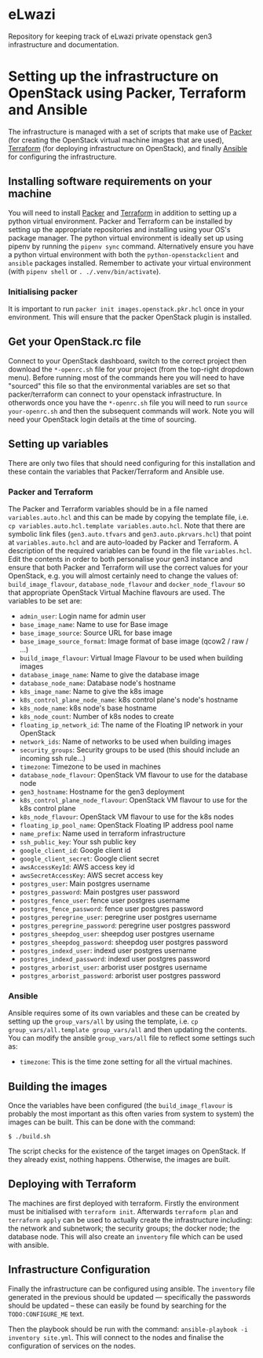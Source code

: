 # eLwazi
Repository for keeping track of eLwazi private openstack gen3 infrastructure and
documentation.

# Setting up the infrastructure on OpenStack using Packer, Terraform and Ansible
The infrastructure is managed with a set of scripts that make use of
[Packer](https://www.packer.io/) (for creating the OpenStack virtual machine images
that are used), [Terraform](https://www.terraform.io/) (for deploying  infrastructure
on OpenStack), and finally [Ansible](https://www.ansible.com/) for configuring the
infrastructure.

## Installing software requirements on your machine
You will need to install [Packer](https://learn.hashicorp.com/tutorials/packer/get-started-install-cli)
and [Terraform](https://learn.hashicorp.com/tutorials/terraform/install-cli) in
addition to setting up a python virtual environment. Packer and Terraform can be
installed by setting up the appropriate repositories and installing using your OS's
package manager. The python virtual environment is ideally set up using pipenv by
running the `pipenv sync` command. Alternatively ensure you have a python virtual
environment with both the `python-openstackclient` and `ansible` packages installed.
Remember to activate your virtual environment (with `pipenv shell` or `. ./.venv/bin/activate`).

### Initialising packer
It is important to run `packer init images.openstack.pkr.hcl` once in your environment. This
will ensure that the packer OpenStack plugin is installed.

## Get your OpenStack.rc file
Connect to your OpenStack dashboard, switch to the correct project then download the
`*-openrc.sh` file for your project (from the top-right dropdown menu). Before running most
of the commands here you will need to have "sourced" this file so that the environmental
variables are set so that packer/terraform can connect to your openstack infrastructure.
In otherwords once you have the `*-openrc.sh` file you will need to run
`source your-openrc.sh` and then the subsequent commands will work. Note you will need
your OpenStack login details at the time of sourcing.

## Setting up variables
There are only two files that should need configuring for this installation and these
contain the variables that Packer/Terraform and Ansible use.

### Packer and Terraform
The Packer and Terraform variables should be in a file named `variables.auto.hcl` and this
can be made by copying the template file, i.e. `cp variables.auto.hcl.template variables.auto.hcl`.
Note that there are symbolic link files (`gen3.auto.tfvars` and
`gen3.auto.pkrvars.hcl`) that point at `variables.auto.hcl` and are auto-loaded by Packer
and Terraform. A description of the required variables can be found in the file `variables.hcl`.
Edit the contents in order to both personalise your gen3 instance and ensure that both
Packer and Terraform will use the correct values for your OpenStack, e.g. you will almost
certainly need to change the values of: `build_image_flavour`, `database_node_flavour` and
`docker_node_flavour` so that appropriate OpenStack Virtual Machine flavours are used.
The variables to be set are:
* `admin_user`: Login name for admin user
* `base_image_name`: Name to use for Base image
* `base_image_source`: Source URL for base image
* `base_image_source_format`: Image format of base image (qcow2 / raw / …)
* `build_image_flavour`: Virtual Image Flavour to be used when building images
* `database_image_name`: Name to give the database image
* `database_node_name`: Database node's hostname
* `k8s_image_name`: Name to give the k8s image
* `k8s_control_plane_node_name`: k8s control plane's node's hostname
* `k8s_node_name`: k8s node's base hostname
* `k8s_node_count`: Number of k8s nodes to create
* `floating_ip_network_id`: The name of the Floating IP network in your OpenStack
* `network_ids`: Name of networks to be used when building images
* `security_groups`: Security groups to be used (this should include an incoming ssh rule…)
* `timezone`: Timezone to be used in machines
* `database_node_flavour`: OpenStack VM flavour to use for the database node
* `gen3_hostname`: Hostname for the gen3 deployment
* `k8s_control_plane_node_flavour`: OpenStack VM flavour to use for the k8s control plane
* `k8s_node_flavour`: OpenStack VM flavour to use for the k8s nodes
* `floating_ip_pool_name`: OpenStack Floating IP address pool name
* `name_prefix`: Name used in terraform infrastructure
* `ssh_public_key`: Your ssh public key
* `google_client_id`: Google client id
* `google_client_secret`: Google client secret
* `awsAccessKeyId`: AWS access key id
* `awsSecretAccessKey`: AWS secret access key
* `postgres_user`: Main postgres username
* `postgres_password`: Main postgres user password
* `postgres_fence_user`: fence user postgres username
* `postgres_fence_password`: fence user postgres password
* `postgres_peregrine_user`: peregrine user postgres username
* `postgres_peregrine_password`: peregrine user postgres password
* `postgres_sheepdog_user`: sheepdog user postgres username
* `postgres_sheepdog_password`: sheepdog user postgres password
* `postgres_indexd_user`: indexd user postgres username
* `postgres_indexd_password`: indexd user postgres password
* `postgres_arborist_user`: arborist user postgres username
* `postgres_arborist_password`: arborist user postgres password

### Ansible
Ansible requires some of its own variables and these can be created by setting up the
`group_vars/all` by using the template, i.e. `cp group_vars/all.template group_vars/all`
and then updating the contents.
You can modify the ansible `group_vars/all` file to reflect some settings such as:
* `timezone`: This is the time zone setting for all the virtual machines.

## Building the images
Once the variables have been configured (the `build_image_flavour` is probably the most
important as this often varies from system to system) the images can be built. This
can be done with the command:
```shell
$ ./build.sh
```
The script checks for the existence of the target images on OpenStack. If they already
exist, nothing happens. Otherwise, the images are built.

## Deploying with Terraform
The machines are first deployed with terraform. Firstly the environment must be
initialised with `terraform init`. Afterwards `terraform plan` and `terraform apply`
can be used to actually create the infrastructure including: the network and subnetwork;
the security groups; the docker node; the database node. This will also create an
`inventory` file which can be used with ansible.

## Infrastructure Configuration
Finally the infrastructure can be configured using ansible. The `inventory` file generated
in the previous should be updated — specifically the passwords should be updated – these can
easily be found by searching for the `TODO:CONFIGURE_ME` text.

Then the playbook should be run with the command: `ansible-playbook -i inventory site.yml`.
This will connect to the nodes and finalise the configuration of services on the nodes.


